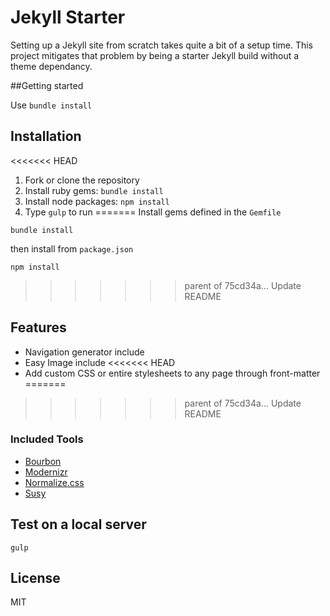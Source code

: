 Jekyll Starter
===
Setting up a Jekyll site from scratch takes quite a bit of a setup time. This project mitigates that problem by being a starter Jekyll build without a theme dependancy.

##Getting started

Use `bundle install`

## Installation

<<<<<<< HEAD
1. Fork or clone the repository
2. Install ruby gems: `bundle install`
3. Install node packages: `npm install`
4. Type `gulp` to run
=======
Install gems defined in the `Gemfile`

```
bundle install
```
then install from `package.json`

```
npm install
```
>>>>>>> parent of 75cd34a... Update README

## Features

- Navigation generator include
- Easy Image include
<<<<<<< HEAD
- Add custom CSS or entire stylesheets to any page through front-matter
=======
>>>>>>> parent of 75cd34a... Update README

### Included Tools

- [Bourbon](http://bourbon.io/)
- [Modernizr](https://modernizr.com/)
- [Normalize.css](https://necolas.github.io/normalize.css/)
- [Susy](http://susy.oddbird.net/)

## Test on a local server

```
gulp
```

## License

MIT

